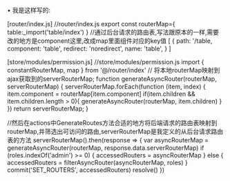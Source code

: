 

• 
我是这样写的:

[router/index.js]
//router/index.js
export const routerMap={
 table:_import('table/index')
}
//通过后台请求的路由表,写法跟原本的一样,需要改的地方是component这里,改成map里面组件对应的key值
[
   {
     path: '/table,
     component: 'table',
     redirect: 'noredirect',
     name: 'table',
    }
]
 
[store/modules/permission.js]
//store/modules/permission.js
import { constantRouterMap, map } from '@/router/index'
// 将本地routerMap映射到ajax获取到的serverRouterMap;
function generateAsyncRouter(routerMap, serverRouterMap) {
  serverRouterMap.forEach(function (item, index) {
    item.component = routerMap[item.component]
    if(item.children && item.children.length > 0){
      generateAsyncRouter(routerMap, item.children)
    }
  })
  return serverRouterMap;
}


//然后在actions中GenerateRoutes方法合适的地方将后端请求的路由表映射到routerMap,并筛选出可访问的路由,serverRouterMap是我定义的从后台请求路由表的方法
serverRouterMap().then(response => {
          var asyncRouterMap = generateAsyncRouter(routerMap, response.data.serverRouterMap)
          if (roles.indexOf('admin') >= 0) {
            accessedRouters = asyncRouterMap
          } else {
            accessedRouters = filterAsyncRouter(asyncRouterMap, roles)
          }
          commit('SET_ROUTERS', accessedRouters)
          resolve()
        })
